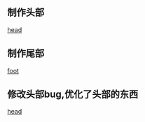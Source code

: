 ## 制作头部
[head](../views/head.ejs)

## 制作尾部
[foot](../views/foot.ejs)

## 修改头部bug,优化了头部的东西
[head](../views/head.ejs)
